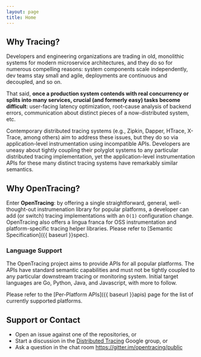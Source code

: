 ```yaml
---
layout: page
title: Home
---
```


## Why Tracing?

Developers and engineering organizations are trading in old, monolithic systems for modern microservice architectures, and they do so for numerous compelling reasons: system components scale independently, dev teams stay small and agile, deployments are continuous and decoupled, and so on.

That said, **once a production system contends with real concurrency or splits into many services, crucial (and formerly easy) tasks become difficult**: user-facing latency optimization, root-cause analysis of backend errors, communication about distinct pieces of a now-distributed system, etc.

Contemporary distributed tracing systems (e.g., Zipkin, Dapper, HTrace, X-Trace, among others) aim to address these issues, but they do so via application-level instrumentation using incompatible APIs. Developers are uneasy about tightly coupling their polyglot systems to any particular distributed tracing implementation, yet the application-level instrumentation APIs for these many distinct tracing systems have remarkably similar semantics.

## Why OpenTracing?

Enter **OpenTracing**: by offering a single straightforward, general, well-thought-out instrumenation library for popular platforms, a developer can add (or switch) tracing implementations with an `O(1)` configuration change. OpenTracing also offers a lingua franca for OSS instrumentation and platform-specific tracing helper libraries.  Please refer to
[Semantic Specification]({{ baseurl }}spec).

### Language Support

The OpenTracing project aims to provide APIs for all popular platforms. The APIs have standard semantic capabilities and must not be tightly coupled to any particular downstream tracing or monitoring system. Initial target languages are Go, Python, Java, and Javascript, with more to follow.

Please refer to the [Per-Platform APIs]({{ baseurl }}apis) page for the list of currently supported platforms.

## Support or Contact
* Open an issue against one of the repositories, or
* Start a discussion in the [Distributed Tracing](https://groups.google.com/forum/#!forum/distributed-tracing) Google group, or
* Ask a question in the chat room https://gitter.im/opentracing/public

